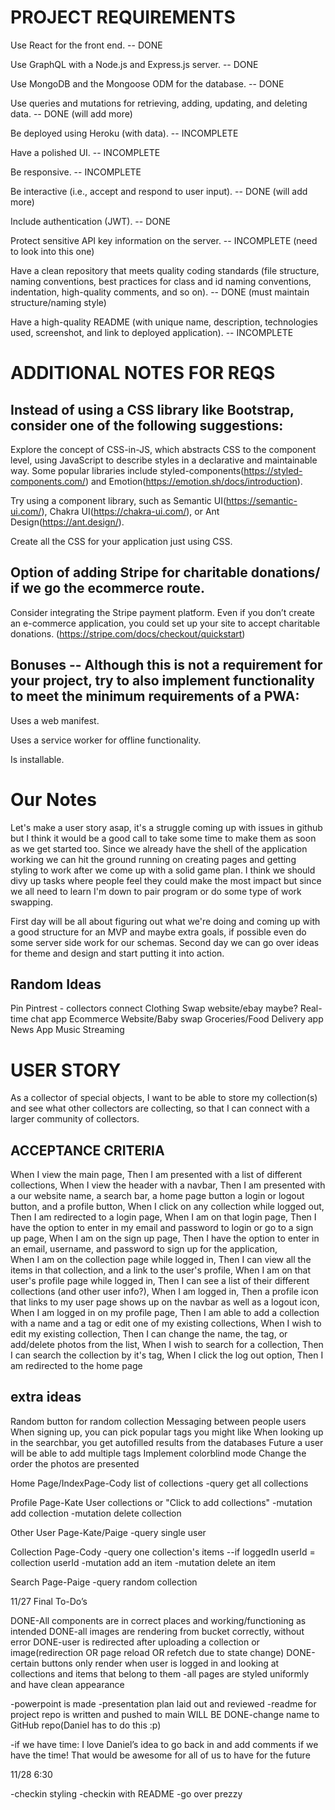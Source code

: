 # PROJECT REQUIREMENTS

Use React for the front end. -- DONE

Use GraphQL with a Node.js and Express.js server. -- DONE

Use MongoDB and the Mongoose ODM for the database. -- DONE

Use queries and mutations for retrieving, adding, updating, and deleting data. -- DONE (will add more)

Be deployed using Heroku (with data). -- INCOMPLETE

Have a polished UI. -- INCOMPLETE

Be responsive. -- INCOMPLETE

Be interactive (i.e., accept and respond to user input). -- DONE (will add more)

Include authentication (JWT). -- DONE

Protect sensitive API key information on the server. -- INCOMPLETE (need to look into this one)

Have a clean repository that meets quality coding standards (file structure, naming conventions, best practices for class and id naming conventions, indentation, high-quality comments, and so on). -- DONE (must maintain structure/naming style)

Have a high-quality README (with unique name, description, technologies used, screenshot, and link to deployed application). -- INCOMPLETE

# ADDITIONAL NOTES FOR REQS

## Instead of using a CSS library like Bootstrap, consider one of the following suggestions:

<!-- /////////////////  The styling should be decided on as a team but one person who will lead page design should become our expert and teach us/get us started.   ///////////////// -->

Explore the concept of CSS-in-JS, which abstracts CSS to the component level, using JavaScript to describe styles in a declarative and maintainable way. Some popular libraries include styled-components(https://styled-components.com/) and Emotion(https://emotion.sh/docs/introduction).

Try using a component library, such as Semantic UI(https://semantic-ui.com/), Chakra UI(https://chakra-ui.com/), or Ant Design(https://ant.design/).

Create all the CSS for your application just using CSS.

## Option of adding Stripe for charitable donations/ if we go the ecommerce route.

<!-- ///////////////// Something we'll need to discuss as a team.  /////////////////  -->

Consider integrating the Stripe payment platform. Even if you don’t create an e-commerce application, you could set up your site to accept charitable donations.
(https://stripe.com/docs/checkout/quickstart)

## Bonuses -- Although this is not a requirement for your project, try to also implement functionality to meet the minimum requirements of a PWA:

<!-- /////////////////  Should be easy to make but we'll wait till the very end to do it because Serviceworkers are annoying  ///////////////// -->

Uses a web manifest.

Uses a service worker for offline functionality.

Is installable.


# Our Notes

Let's make a user story asap, it's a struggle coming up with issues in github but I think it would be a good call to take some time to make them as soon as we get started too. Since we already have the shell of the application working we can hit the ground running on creating pages and getting styling to work after we come up with a solid game plan. I think we should divy up tasks where people feel they could make the most impact but since we all need to learn I'm down to pair program or do some type of work swapping. 

First day will be all about figuring out what we're doing and coming up with a good structure for an MVP and maybe extra goals, if possible even do some server side work for our schemas. Second day we can go over ideas for theme and design and start putting it into action. 

## Random Ideas

Pin Pintrest - collectors connect
Clothing Swap website/ebay maybe? 
Real-time chat app
Ecommerce Website/Baby swap
Groceries/Food Delivery app
News App
Music Streaming

# USER STORY

As a collector of special objects, I want to be able to store my collection(s) and see what other collectors are collecting, so that I can connect with a larger community of collectors.

## ACCEPTANCE CRITERIA

When I view the main page, 
Then I am presented with a list of different collections,
When I view the header with a navbar,
Then I am presented with a our website name, a search bar, a home page button a login or logout button, and a profile button,
When I click on any collection while logged out, 
Then I am redirected to a login page,
When I am on that login page,
Then I have the option to enter in my email and password to login or go to a sign up page,
When I am on the sign up page, 
Then I have the option to enter in an email, username, and password to sign up for the application,  
When I am on the collection page while logged in,
Then I can view all the items in that collection, and a link to the user's profile,
When I am on that user's profile page while logged in,
Then I can see a list of their different collections (and other user info?),
When I am logged in,
Then a profile icon that links to my user page shows up on the navbar as well as a logout icon,
When I am logged in on my profile page,
Then I am able to add a collection with a name and a tag or edit one of my existing collections,
When I wish to edit my existing collection,
Then I can change the name, the tag, or add/delete photos from the list,
When I wish to search for a collection,
Then I can search the collection by it's tag,
When I click the log out option,
Then I am redirected to the home page


## extra ideas

Random button for random collection
Messaging between people users 
When signing up, you can pick popular tags you might like
When looking up in the searchbar, you get autofilled results from the databases 
Future a user will be able to add multiple tags 
Implement colorblind mode 
Change the order the photos are presented


Home Page/IndexPage-Cody
list of collections
-query get all collections

Profile Page-Kate
User collections or "Click to add collections"
-mutation add collection
-mutation delete collection

Other User Page-Kate/Paige
-query single user

Collection Page-Cody
-query one collection's items
--if loggedIn userId = collection userId
-mutation add an item
-mutation delete an item

Search Page-Paige
-query random collection

11/27
Final To-Do’s

DONE-All components are in correct places and working/functioning as intended
DONE-all images are rendering from bucket correctly, without error
DONE-user is redirected after uploading a collection or image(redirection OR page reload OR refetch due to state change)
DONE-certain buttons only render when user is logged in and looking at collections and items that belong to them
-all pages are styled uniformly and have clean appearance

-powerpoint is made
-presentation plan laid out and reviewed
-readme for project repo is written and pushed to main
WILL BE DONE-change name to GitHub repo(Daniel has to do this :p)

-if we have time: I love Daniel’s idea to go back in and add comments if we have the time! That would be awesome for all of us to have for the future

11/28 6:30

-checkin styling
-checkin with README
-go over prezzy